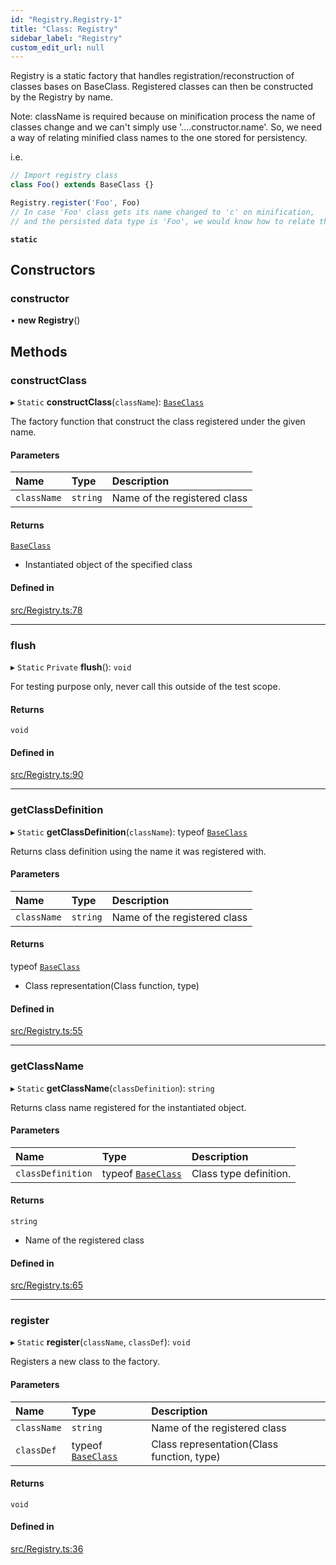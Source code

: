 ```yaml
---
id: "Registry.Registry-1"
title: "Class: Registry"
sidebar_label: "Registry"
custom_edit_url: null
---
```




Registry is a static factory that handles registration/reconstruction of
classes bases on BaseClass. Registered classes can then be constructed by the Registry by name.

Note: className is required because on minification process
the name of classes change and we can't simply use '....constructor.name'.
So, we need a way of relating minified class names to the one stored for persistency.

i.e.
```javascript
// Import registry class
class Foo() extends BaseClass {}

Registry.register('Foo', Foo)
// In case 'Foo' class gets its name changed to 'c' on minification,
// and the persisted data type is 'Foo', we would know how to relate them.
```

**`static`**

## Constructors

### constructor

• **new Registry**()

## Methods

### constructClass

▸ `Static` **constructClass**(`className`): [`BaseClass`](Utilities/Utilities_BaseClass.BaseClass)

The factory function that construct the class registered under the given name.

#### Parameters

| Name | Type | Description |
| :------ | :------ | :------ |
| `className` | `string` | Name of the registered class |

#### Returns

[`BaseClass`](Utilities/Utilities_BaseClass.BaseClass)

- Instantiated object of the specified class

#### Defined in

[src/Registry.ts:78](https://github.com/ZeaInc/zea-engine/blob/716e8606e/src/Registry.ts#L78)

___

### flush

▸ `Static` `Private` **flush**(): `void`

For testing purpose only, never call this outside of the test scope.

#### Returns

`void`

#### Defined in

[src/Registry.ts:90](https://github.com/ZeaInc/zea-engine/blob/716e8606e/src/Registry.ts#L90)

___

### getClassDefinition

▸ `Static` **getClassDefinition**(`className`): typeof [`BaseClass`](Utilities/Utilities_BaseClass.BaseClass)

Returns class definition using the name it was registered with.

#### Parameters

| Name | Type | Description |
| :------ | :------ | :------ |
| `className` | `string` | Name of the registered class |

#### Returns

typeof [`BaseClass`](Utilities/Utilities_BaseClass.BaseClass)

- Class representation(Class function, type)

#### Defined in

[src/Registry.ts:55](https://github.com/ZeaInc/zea-engine/blob/716e8606e/src/Registry.ts#L55)

___

### getClassName

▸ `Static` **getClassName**(`classDefinition`): `string`

Returns class name registered for the instantiated object.

#### Parameters

| Name | Type | Description |
| :------ | :------ | :------ |
| `classDefinition` | typeof [`BaseClass`](Utilities/Utilities_BaseClass.BaseClass) | Class type definition. |

#### Returns

`string`

- Name of the registered class

#### Defined in

[src/Registry.ts:65](https://github.com/ZeaInc/zea-engine/blob/716e8606e/src/Registry.ts#L65)

___

### register

▸ `Static` **register**(`className`, `classDef`): `void`

Registers a new class to the factory.

#### Parameters

| Name | Type | Description |
| :------ | :------ | :------ |
| `className` | `string` | Name of the registered class |
| `classDef` | typeof [`BaseClass`](Utilities/Utilities_BaseClass.BaseClass) | Class representation(Class function, type) |

#### Returns

`void`

#### Defined in

[src/Registry.ts:36](https://github.com/ZeaInc/zea-engine/blob/716e8606e/src/Registry.ts#L36)

